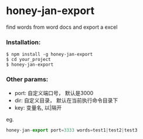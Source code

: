 # honey-jan-export
find words from word docs and export a excel

### Installation:

```
$ npm install -g honey-jan-export
$ cd your_project
$ honey-jan-export
```

### Other params:
* port: 自定义端口号， 默认是3000
* dir: 自定义目录， 默认在当前执行命令目录下
* key: 变量名, 以|隔开

eg.
```javascript
honey-jan-export port=3333 words=test1|test2|test3
```
